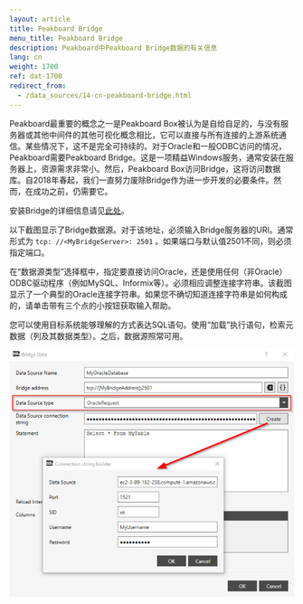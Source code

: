 ```yaml
---
layout: article
title: Peakboard Bridge
menu_title: Peakboard Bridge
description: Peakboard中Peakboard Bridge数据的有关信息
lang: cn
weight: 1700
ref: dat-1700
redirect_from:
  - /data_sources/14-cn-peakboard-bridge.html
---
```

Peakboard最重要的概念之一是Peakboard Box被认为是自给自足的，与没有服务器或其他中间件的其他可视化概念相比，它可以直接与所有连接的上游系统通信。某些情况下，这不是完全可持续的。对于Oracle和一般ODBC访问的情况，Peakboard需要Peakboard Bridge。这是一项精益Windows服务，通常安装在服务器上，资源需求非常小。然后，Peakboard Box访问Bridge，这将访问数据库。自2018年春起，我们一直努力废除Bridge作为进一步开发的必要条件。然而，在成功之前，仍需要它。

安装Bridge的详细信息请见[此处](/administration/01-cn-install.html)。

以下截图显示了Bridge数据源。对于该地址，必须输入Bridge服务器的URI。通常形式为 `tcp: //<MyBridgeServer>: 2501` 。如果端口与默认值2501不同，则必须指定端口。

在“数据源类型”选择框中，指定要直接访问Oracle，还是使用任何（非Oracle）ODBC驱动程序（例如MySQL、Informix等）。必须相应调整连接字符串。该截图显示了一个典型的Oracle连接字符串。如果您不确切知道连接字符串是如何构成的，请单击带有三个点的小按钮获取输入帮助。

您可以使用目标系统能够理解的方式表达SQL语句。使用“加载”执行语句，检索元数据（列及其数据类型）。之后，数据源照常可用。

![Bridge Data Dialog](/assets/images/data-sources/peakboard-bridge/data-source-bridge.png)
